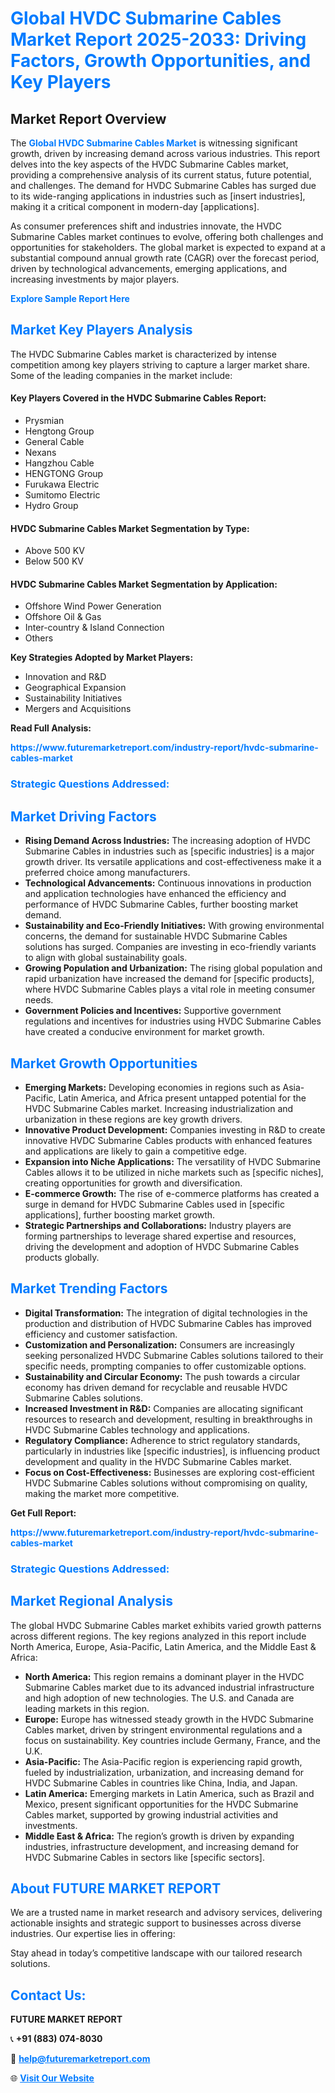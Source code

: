 <h1 style="color: #007BFF;">Global HVDC Submarine Cables Market Report 2025-2033: Driving Factors, Growth Opportunities, and Key Players</h1>

<section id="overview">
<h2>Market Report Overview</h2>
<p>The <a href="https://www.futuremarketreport.com/industry-report/hvdc-submarine-cables-market" style="color: #007BFF; text-decoration: none;"><strong>Global HVDC Submarine Cables Market</strong></a> is witnessing significant growth, driven by increasing demand across various industries. This report delves into the key aspects of the HVDC Submarine Cables market, providing a comprehensive analysis of its current status, future potential, and challenges. The demand for HVDC Submarine Cables has surged due to its wide-ranging applications in industries such as [insert industries], making it a critical component in modern-day [applications].</p>
<p>As consumer preferences shift and industries innovate, the HVDC Submarine Cables market continues to evolve, offering both challenges and opportunities for stakeholders. The global market is expected to expand at a substantial compound annual growth rate (CAGR) over the forecast period, driven by technological advancements, emerging applications, and increasing investments by major players.</p>
</section>

<section id="overview">
<p><a href="https://www.futuremarketreport.com/request-sample/reportId=81675" style="color: #007BFF; text-decoration: none;"><strong>Explore Sample Report Here</strong></a></p>
</section>

<section id="key-players">
<h2 style="color: #007BFF;">Market Key Players Analysis</h2>
<p>The HVDC Submarine Cables market is characterized by intense competition among key players striving to capture a larger market share. Some of the leading companies in the market include:</p>
<h4>Key Players Covered in the HVDC Submarine Cables Report:</h4>
<ul><li>Prysmian</li><li>Hengtong Group</li><li>General Cable</li><li>Nexans</li><li>Hangzhou Cable</li><li>HENGTONG Group</li><li>Furukawa Electric</li><li>Sumitomo Electric</li><li>Hydro Group</li></ul>
<h4>HVDC Submarine Cables Market Segmentation by Type:</h4>
<ul><li>Above 500 KV</li><li>Below 500 KV</li></ul>

<h4>HVDC Submarine Cables Market Segmentation by Application:</h4>
<ul><li>Offshore Wind Power Generation</li><li>Offshore Oil &amp; Gas</li><li>Inter-country &amp; Island Connection</li><li>Others</li></ul>
<p><strong>Key Strategies Adopted by Market Players:</strong></p>
<ul>
<li>Innovation and R&D</li>
<li>Geographical Expansion</li>
<li>Sustainability Initiatives</li>
<li>Mergers and Acquisitions</li>
</ul>
</section>

<section>
<p><strong>Read Full Analysis: </strong></p><a href="https://www.futuremarketreport.com/industry-report/hvdc-submarine-cables-market" style="color: #007BFF; text-decoration: none;"><strong>https://www.futuremarketreport.com/industry-report/hvdc-submarine-cables-market</strong></a>
<h3 style="color: #007BFF;">Strategic Questions Addressed:</h3>
</section>

<section id="driving-factors">
<h2 style="color: #007BFF;">Market Driving Factors</h2>
<ul>
<li><strong>Rising Demand Across Industries:</strong> The increasing adoption of HVDC Submarine Cables in industries such as [specific industries] is a major growth driver. Its versatile applications and cost-effectiveness make it a preferred choice among manufacturers.</li>
<li><strong>Technological Advancements:</strong> Continuous innovations in production and application technologies have enhanced the efficiency and performance of HVDC Submarine Cables, further boosting market demand.</li>
<li><strong>Sustainability and Eco-Friendly Initiatives:</strong> With growing environmental concerns, the demand for sustainable HVDC Submarine Cables solutions has surged. Companies are investing in eco-friendly variants to align with global sustainability goals.</li>
<li><strong>Growing Population and Urbanization:</strong> The rising global population and rapid urbanization have increased the demand for [specific products], where HVDC Submarine Cables plays a vital role in meeting consumer needs.</li>
<li><strong>Government Policies and Incentives:</strong> Supportive government regulations and incentives for industries using HVDC Submarine Cables have created a conducive environment for market growth.</li>
</ul>
</section>

<section id="growth-opportunities">
<h2 style="color: #007BFF;">Market Growth Opportunities</h2>
<ul>
<li><strong>Emerging Markets:</strong> Developing economies in regions such as Asia-Pacific, Latin America, and Africa present untapped potential for the HVDC Submarine Cables market. Increasing industrialization and urbanization in these regions are key growth drivers.</li>
<li><strong>Innovative Product Development:</strong> Companies investing in R&D to create innovative HVDC Submarine Cables products with enhanced features and applications are likely to gain a competitive edge.</li>
<li><strong>Expansion into Niche Applications:</strong> The versatility of HVDC Submarine Cables allows it to be utilized in niche markets such as [specific niches], creating opportunities for growth and diversification.</li>
<li><strong>E-commerce Growth:</strong> The rise of e-commerce platforms has created a surge in demand for HVDC Submarine Cables used in [specific applications], further boosting market growth.</li>
<li><strong>Strategic Partnerships and Collaborations:</strong> Industry players are forming partnerships to leverage shared expertise and resources, driving the development and adoption of HVDC Submarine Cables products globally.</li>
</ul>
</section>

<section id="trending-factors">
<h2 style="color: #007BFF;">Market Trending Factors</h2>
<ul>
<li><strong>Digital Transformation:</strong> The integration of digital technologies in the production and distribution of HVDC Submarine Cables has improved efficiency and customer satisfaction.</li>
<li><strong>Customization and Personalization:</strong> Consumers are increasingly seeking personalized HVDC Submarine Cables solutions tailored to their specific needs, prompting companies to offer customizable options.</li>
<li><strong>Sustainability and Circular Economy:</strong> The push towards a circular economy has driven demand for recyclable and reusable HVDC Submarine Cables solutions.</li>
<li><strong>Increased Investment in R&D:</strong> Companies are allocating significant resources to research and development, resulting in breakthroughs in HVDC Submarine Cables technology and applications.</li>
<li><strong>Regulatory Compliance:</strong> Adherence to strict regulatory standards, particularly in industries like [specific industries], is influencing product development and quality in the HVDC Submarine Cables market.</li>
<li><strong>Focus on Cost-Effectiveness:</strong> Businesses are exploring cost-efficient HVDC Submarine Cables solutions without compromising on quality, making the market more competitive.</li>
</ul>
</section>

<section>
<p><strong>Get Full Report: </strong></p><a href="https://www.futuremarketreport.com/industry-report/hvdc-submarine-cables-market" style="color: #007BFF; text-decoration: none;"><strong>https://www.futuremarketreport.com/industry-report/hvdc-submarine-cables-market</strong></a>
<h3 style="color: #007BFF;">Strategic Questions Addressed:</h3>
</section>


<section id="regional-analysis">
<h2 style="color: #007BFF;">Market Regional Analysis</h2>
<p>The global HVDC Submarine Cables market exhibits varied growth patterns across different regions. The key regions analyzed in this report include North America, Europe, Asia-Pacific, Latin America, and the Middle East & Africa:</p>
<ul>
<li><strong>North America:</strong> This region remains a dominant player in the HVDC Submarine Cables market due to its advanced industrial infrastructure and high adoption of new technologies. The U.S. and Canada are leading markets in this region.</li>
<li><strong>Europe:</strong> Europe has witnessed steady growth in the HVDC Submarine Cables market, driven by stringent environmental regulations and a focus on sustainability. Key countries include Germany, France, and the U.K.</li>
<li><strong>Asia-Pacific:</strong> The Asia-Pacific region is experiencing rapid growth, fueled by industrialization, urbanization, and increasing demand for HVDC Submarine Cables in countries like China, India, and Japan.</li>
<li><strong>Latin America:</strong> Emerging markets in Latin America, such as Brazil and Mexico, present significant opportunities for the HVDC Submarine Cables market, supported by growing industrial activities and investments.</li>
<li><strong>Middle East & Africa:</strong> The region’s growth is driven by expanding industries, infrastructure development, and increasing demand for HVDC Submarine Cables in sectors like [specific sectors].</li>
</ul>
</section>

<footer>
<h2 style="color: #007BFF;">About FUTURE MARKET REPORT</h2>
<p>We are a trusted name in market research and advisory services, delivering actionable insights and strategic support to businesses across diverse industries. Our expertise lies in offering:</p>

<p>Stay ahead in today’s competitive landscape with our tailored research solutions.</p>

<h2 style="color: #007BFF;">Contact Us:</h2>
<p><strong>FUTURE MARKET REPORT</strong></p>
<p>📞 <strong>+91 (883) 074-8030</strong></p>
<p>📧 <strong><a href="mailto:help@futuremarketreport.com" style="color: #007BFF;">help@futuremarketreport.com</a></strong></p>
<p>🌐 <strong><a href="https://www.futuremarketreport.com/" style="color: #007BFF;">Visit Our Website</a></strong></p>
</footer>